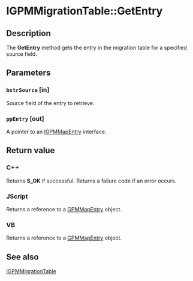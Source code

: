 # IGPMMigrationTable::GetEntry

## Description

The **GetEntry** method gets the entry in the migration table for a specified source field.

## Parameters

### `bstrSource` [in]

Source field of the entry to retrieve.

### `ppEntry` [out]

A pointer to an [IGPMMapEntry](https://learn.microsoft.com/previous-versions/windows/desktop/api/gpmgmt/nn-gpmgmt-igpmmapentry) interface.

## Return value

### C++

Returns **S_OK** if successful. Returns a failure code if an error occurs.

### JScript

Returns a reference to a [GPMMapEntry](https://learn.microsoft.com/previous-versions/windows/desktop/api/gpmgmt/nn-gpmgmt-igpmmapentry) object.

### VB

Returns a reference to a [GPMMapEntry](https://learn.microsoft.com/previous-versions/windows/desktop/api/gpmgmt/nn-gpmgmt-igpmmapentry) object.

## See also

[IGPMMigrationTable](https://learn.microsoft.com/previous-versions/windows/desktop/api/gpmgmt/nn-gpmgmt-igpmdomain)
